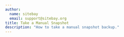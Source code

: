 ```yaml
---
author:
  name: sitebay
  email: support@sitebay.org
title: Take a Manual Snapshot
description: "How to take a manual snapshot backup."
---
```

